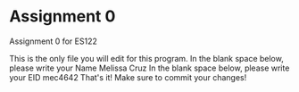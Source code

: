 # Assignment 0

Assignment 0 for ES122

This is the only file you will edit for this program. In the blank space below, please write your Name
Melissa Cruz
In the blank space below, please write your EID
mec4642
That's it! Make sure to commit your changes!
